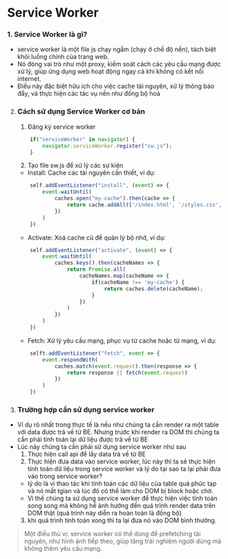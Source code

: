 # Service Worker 

### 1. Service Worker là gì?
- service worker là một file js chạy ngầm (chạy ở chế độ nền), tách biệt khỏi luồng chính của trang web. 
- Nó đóng vai trò như một proxy, kiếm soát cách các yêu cầu mạng được xử lý, giúp ứng dụng web hoạt động ngay cả khi không có kết nối internet.
- Điều này đặc biệt hữu ích cho việc cache tài nguyên, xử lý thông báo đẩy, và thực hiện các tác vụ nền như đồng bộ hoá

2. ### Cách sử dụng Service Worker cơ bản
    1. Đăng ký service worker
    ``` javascript
        if("serviceWorker" in navigator) {
            navigator.serviceWorker.register("sw.js");
        }
    ```
    2. Tạo file sw.js để xử lý các sự kiện
    - Install: Cache các tài nguyên cần thiết, ví dụ:
    ``` javascript
        self.addEventListener("install", (event) => {
            event.waitUntil(
                caches.open("my-cache").then(cache => {
                    return cache.addAll(['/index.html', '/styles.css', '/app.js'])
                })
            )
        })
    ```
    - Activate: Xoá cache cũ để quản lý bộ nhớ, ví dụ:
    ``` javascript
        self.addEventListener("activate", (event) => {
            event.waitUntil(
                caches.keys().then(cacheNames => {
                    return Promise.all(
                        cacheNames.map(cacheName => {
                            if(cacheName !== 'my-cache') {
                                return caches.delete(cacheName);
                            }
                        })
                    )
                })
            )
        })
    ```
    - Fetch: Xử lý yêu cầu mạng, phục vụ từ cache hoặc từ mạng, ví dụ:
    ``` javascript
        selft.addEventListener("fetch", event => {
            event.respondWith(
                caches.match(event.request).then(response => {
                    return response || fetch(event.request)
                })
            )
        })
    ```

3. ### Trường hợp cần sử dụng service worker
- Ví dụ rõ nhất trong thực tế là nếu như chúng ta cần render ra một table với data được trả về từ BE. Nhưng trước khi render ra DOM thì chúng ta cần phải tính toán lại dữ liệu được trả về từ BE
- Lúc này chúng ta cần phải sử dụng service worker như sau
    1. Thực hiện call api để lấy data trả về từ BE
    2. Thực hiện đưa data vào service worker, lúc này thì ta sẽ thực hiện tính toán dữ liệu trong service worker và lý do tại sao ta lại phải đưa vào trong service worker?
    - lý do là vì thao tác khi tính toán các dữ liệu của table quá phức tạp và nó mất tgian và lúc đó có thể làm cho DOM bị block hoặc chờ. 
    - Vì thế chúng ta sử dụng service worker để thực hiện việc tính toán song song mà không hề ảnh hưởng đến quá trình render data trên DOM thật (quá trình này diễn ra hoàn toàn là đồng bộ)
    3. khi quá trình tính toán xong thì ta lại đưa nó vào DOM bình thường.

> Một điều thú vị: service worker có thể dùng để prefetching tài nguyên, như hình ảnh tiếp theo, giúp tăng trải nghiệm người dùng mà không thêm yêu cầu mạng.